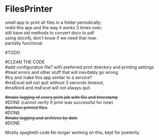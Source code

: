# FilesPrinter

 small app to print all files in a folder periodically;<br>
 redid this app and the way it works 3 times over;<br>
 still have old methods to convert docx to pdf<br>
 using docx4j; don't know if we need that now.<br>
 partially functional.<br>
 
 #TODO
 
 #CLEAN THE CODE <br>
 #add configuration file? with preferred print directory and printing settings <br>
 #treat errors and other stuff that will inevitably go wrong <br>
 #try and make this app similar to a service? <br>
 #msExcel will not quit without 3 seconds timeout, <br>
 #msWord and msExcel will not always quit. <br>
 
 <strike>#make logging of every print job with file and timestamp</strike> <br>
	#DONE (cannot verify if print was successful for now) <br>
 <strike>#archive printed files</strike><br>
	#DONE<br>
 <strike>#make logging and archives by date</strike><br>
	#DONE<br>


 Mostly spaghetti code
 No longer working on this, kept for posterity